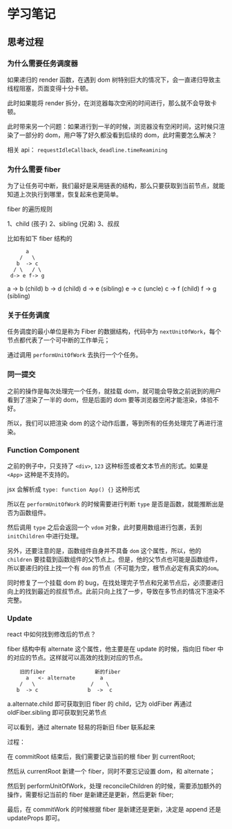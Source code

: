 # 学习笔记

## 思考过程

### 为什么需要任务调度器

如果递归的 render 函数，在遇到 dom 树特别巨大的情况下，会一直递归导致主线程阻塞，页面变得十分卡顿。

此时如果能将 render 拆分，在浏览器每次空闲的时间进行，那么就不会导致卡顿。

此时带来另一个问题：如果进行到一半的时候，浏览器没有空闲时间，这时候只渲染了一部分的 dom，用户等了好久都没看到后续的 dom，此时需要怎么解决？

相关 api： `requestIdleCallback`, `deadline.timeReamining`

### 为什么需要 fiber

为了让任务可中断，我们最好是采用链表的结构，那么只要获取到当前节点，就能知道上次执行到哪里，恢复起来也更简单。

fiber 的遍历规则

1、child (孩子)
2、sibling (兄弟)
3、叔叔

比如有如下 fiber 结构的

```
      a
    /   \
   b  -> c
  / \   / \
 d-> e f-> g
```

a -> b (child)
b -> d (child)
d -> e (sibling)
e -> c (uncle)
c -> f (child)
f -> g (sibling)

### 关于任务调度

任务调度的最小单位是称为 Fiber 的数据结构，代码中为 `nextUnitOfWork`，每个节点都代表了一个可中断的工作单元；

通过调用 `performUnitOfWork` 去执行一个个任务。

### 同一提交

之前的操作是每次处理完一个任务，就挂载 dom，就可能会导致之前说到的用户看到了渲染了一半的 dom，但是后面的 dom 要等浏览器空闲才能渲染，体验不好。

所以，我们可以把渲染 dom 的这个动作后置，等到所有的任务处理完了再进行渲染。

### Function Component

之前的例子中，只支持了 `<div>`, `123` 这种标签或者文本节点的形式。如果是 `<App>` 这种是不支持的。

jsx 会解析成 `type: function App() {}` 这种形式

所以在 `performUnitOfWork` 的时候需要进行判断 `type` 是否是函数，就能推断出是否为函数组件。

然后调用 `type` 之后会返回一个 `vdom` 对象，此时要用数组进行包裹，丢到 `initChildren` 中进行处理。

另外，还要注意的是，函数组件自身并不具备 `dom` 这个属性，所以，他的 `children` 要挂载到函数组件的父节点上。但是，他的父节点也可能是函数组件，
所以要递归的往上找一个有 `dom` 的节点（不可能为空，根节点必定有真实的`dom`。

同时修复了一个挂载 dom 的 bug，在找处理完子节点和兄弟节点后，必须要递归向上的找到最近的叔叔节点。此前只向上找了一步，导致在多节点的情况下渲染不完整。

### Update

react 中如何找到修改后的节点？

fiber 结构中有 alternate 这个属性，他主要是在 update 的时候，指向旧 fiber 中的对应的节点。这样就可以高效的找到对应的节点。

```
    旧的fiber                新的fiber
      a   <- alternate        a
    /   \                  /    \
   b  -> c                b  ->  c
```

a.alternate.child 即可获取到旧 fiber 的 child，记为 oldFiber
再通过 oldFiber.sibling 即可获取到兄弟节点

可以看到，通过 alternate 轻易的将新旧 fiber 联系起来

过程：

在 commitRoot 结束后，我们需要记录当前的根 fiber 到 currentRoot;

然后从 currentRoot 新建一个 fiber，同时不要忘记设置 dom，和 alternate；

然后到 performUnitOfWork，处理 reconcileChildren 的时候，需要添加额外的操作，需要标记当前的 fiber 是新建还是更新，然后更新 fiber;

最后，在 commitWork 的时候根据 fiber 是新建还是更新，决定是 append 还是 updateProps 即可。
